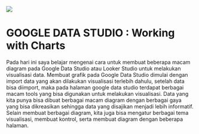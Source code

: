 <img src="https://cloudonair.withgoogle.com/api/assets?path=/gs/gweb-gc-gather-production.appspot.com/files/AAANsUkbI2YbsqU6Bp1LcvnTIWxmAq6YqKBMPAvzRKafVXz5e-Hos1u6U93-GznMChWoAxrPPcUsBMmBk23BZr0mS2M.1Kj-bx3ECiOPV4Jg">

# GOOGLE DATA STUDIO : Working with Charts<br>
Pada hari ini saya belajar mengenai cara untuk membuat beberapa macam diagram pada Google Data Studio atau Looker Studio untuk melakukan visualisasi data. Membuat grafik pada Google Data Studio dimulai dengan import data yang akan dilakukan visualisasi terlebih dahulu, setelah data bisa diimport, maka pada halaman google data studio terdapat berbagai macam tools yang bisa digunakan untuk melakukan visualisasi. Data yang kita punya bisa dibuat berbagai macam diagram dengan berbagai gaya yang bisa dikreasikan sehingga data yang disajikan menjadi lebih informatif. Selain membuat berbagai diagram, kita juga bisa mengatur berbagai tema visualisasi, membuat kontrol, serta membuat diagram dengan beberapa halaman. 